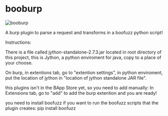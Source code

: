 # booburp

![booburp](https://user-images.githubusercontent.com/23505985/230916131-c5360d69-85b7-4a0f-b961-3e64778ffb0a.png)

A burp plugin to parse a request and transforms in a boofuzz python script!

Instructions:

There is a file called jython-standalone-2.7.3.jar located in root directory of this project, this is Jython, a python enviroment for java, copy to a place of your choose.

On burp, in extentions tab, go to "extention settings", in python enviroment, put the location of jython in "location of jython standalone JAR file".

this plugins isn't in the BApp Store yet, so you need to add manually: In Extensions tab, go to "add" to add the burp extention and you are ready!

you need to install boofuzz if you want to run the boofuzz scripts that the plugin creates: pip install boofuzz
